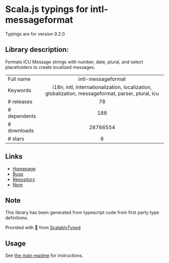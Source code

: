 
# Scala.js typings for intl-messageformat

Typings are for version 9.2.0

## Library description:
Formats ICU Message strings with number, date, plural, and select placeholders to create localized messages.

|                    |                 |
| ------------------ | :-------------: |
| Full name          | intl-messageformat |
| Keywords           | i18n, intl, internationalization, localization, globalization, messageformat, parser, plural, icu |
| # releases         | 78 |
| # dependents       | 188 |
| # downloads        | 28766554 |
| # stars            | 6 |

## Links
- [Homepage](https://github.com/formatjs/formatjs)
- [Bugs](https://github.com/formatjs/formatjs/issues)
- [Repository](https://github.com/formatjs/formatjs)
- [Npm](https://www.npmjs.com/package/intl-messageformat)
    


## Note
This library has been generated from typescript code from first party type definitions.

Provided with :purple_heart: from [ScalablyTyped](https://github.com/oyvindberg/ScalablyTyped)

## Usage
See [the main readme](../../readme.md) for instructions.


